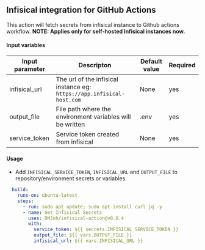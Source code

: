 ## Infisical integration for GitHub Actions
This action will fetch secrets from infisical instance to Github actions workflow.
**NOTE: Applies only for self-hosted Infisical instances now.**

#### Input variables

|Input parameter|Descripton|Default value| Required |   
|------|-----|-----|-----|
|infisical_url|The url of the infisical instance eg: `https://app.infisical-host.com`|None|yes|
|output_file|File path where the environment variables will be written|.env|yes|
|service_token| Service token created from infisical | None | yes |

#### Usage

- Add `INFISICAL_SERVICE_TOKEN`, `INFISICAL_URL` and `OUTPUT_FILE` to repository/environment secrets or variables.

```yaml
  build:
    runs-on: ubuntu-latest
    steps:
      - run: sudo apt update; sudo apt install curl jq -y
      - name: Get Infisical Secrets
        uses: DMJoh/infisical-action@v0.0.4
        with:
          service_token: ${{ secrets.INFISICAL_SERVICE_TOKEN }}
          output_file: ${{ vars.OUTPUT_FILE }}
          infisical_url: ${{ vars.INFISICAL_URL }}
```

